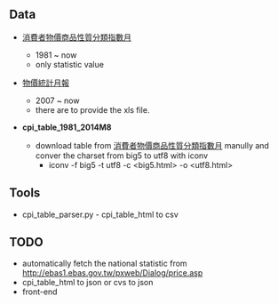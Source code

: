 Data
----
* [消費者物價商品性質分類指數月](http://ebas1.ebas.gov.tw/pxweb/Dialog/..%5CDialog%5Cvarval.asp?ma=PR0101A2M&ti=%AE%F8%B6O%AA%CC%AA%AB%BB%F9%B0%F2%A5%BB%A4%C0%C3%FE%BA[%B6%B5%A5%D8%B8s%AB%FC%BC%C6-%A4%EB&path=../PXfile/PriceStatistics/&lang=9&strList=L)
	* 1981 ~ now
	* only statistic value



* [物價統計月報](http://www.stat.gov.tw/lp.asp?CtNode=488&CtUnit=333&BaseDSD=7&mp=4)
	* 2007 ~ now
	* there are to provide the xls file.



* **cpi_table_1981_2014M8**
	* download table from [消費者物價商品性質分類指數月](http://ebas1.ebas.gov.tw/pxweb/Dialog/..%5CDialog%5Cvarval.asp?ma=PR0101A2M&ti=%AE%F8%B6O%AA%CC%AA%AB%BB%F9%B0%F2%A5%BB%A4%C0%C3%FE%BA[%B6%B5%A5%D8%B8s%AB%FC%BC%C6-%A4%EB&path=../PXfile/PriceStatistics/&lang=9&strList=L) manully and conver the charset from big5 to utf8 with iconv
		* iconv -f big5 -t utf8 -c <big5.html> -o <utf8.html>

Tools
-----

* cpi_table_parser.py - cpi_table_html to csv


TODO
----

* automatically fetch the national statistic from <http://ebas1.ebas.gov.tw/pxweb/Dialog/price.asp>
* cpi_table_html to json or cvs to json
* front-end



